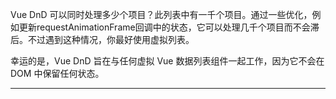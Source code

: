 Vue DnD 可以同时处理多少个项目？此列表中有一千个项目。通过一些优化，例如更新requestAnimationFrame回调中的状态，它可以处理几千个项目而不会滞后。不过遇到这种情况，你最好使用虚拟列表。

幸运的是，Vue DnD 旨在与任何虚拟 Vue 数据列表组件一起工作，因为它不会在 DOM 中保留任何状态。

----
<br>
<br>
<br>

<script setup>
import StressTest from '../../.vitepress/examples/04-sortable/stress-test'
</script>

<StressTest></StressTest>
